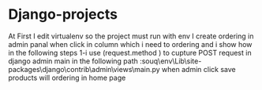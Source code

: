 # Django-projects
At First I edit virtualenv so the project must run with env
I create ordering in admin panal when click in column which i need to ordering and i show how in the following steps
1-i use (request.method ) to cupture POST request in django admin main in the following path 
:souq\env\Lib\site-packages\django\contrib\admin\views\main.py
when admin click save products will ordering in home page
